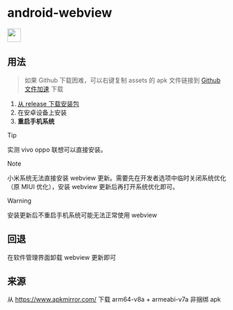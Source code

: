# android-webview

<a href="https://github.com/Hi-Windom/android-webview/releases">
<img src="https://img.shields.io/github/downloads/Hi-Windom/android-webview/total.svg?style=flat-square&logo=github" height="31"/>
</a>


## 用法

> 如果 Github 下载困难，可以右键复制 assets 的 apk 文件链接到 [Github 文件加速](https://tool.mintimate.cn/gh/) 下载

1. [从 release 下载安装包](https://github.com/Hi-Windom/android-webview/releases)
2. 在安卓设备上安装
3. **重启手机系统**

> [!TIP]
> 实测 vivo oppo 联想可以直接安装。

> [!NOTE]
> 小米系统无法直接安装 webview 更新。需要先在开发者选项中临时关闭系统优化（原 MIUI 优化），安装 webview 更新后再打开系统优化即可。

> [!WARNING]  
> 安装更新后不重启手机系统可能无法正常使用 webview

## 回退

在软件管理界面卸载 webview 更新即可

## 来源

从 https://www.apkmirror.com/ 下载 arm64-v8a + armeabi-v7a 非捆绑 apk
